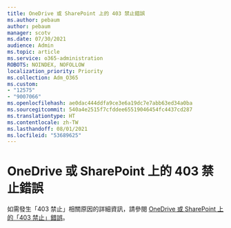 ```yaml
---
title: OneDrive 或 SharePoint 上的 403 禁止錯誤
ms.author: pebaum
author: pebaum
manager: scotv
ms.date: 07/30/2021
audience: Admin
ms.topic: article
ms.service: o365-administration
ROBOTS: NOINDEX, NOFOLLOW
localization_priority: Priority
ms.collection: Adm_O365
ms.custom:
- "12575"
- "9007066"
ms.openlocfilehash: ae0dac444ddfa9ce3e6a19dc7e7abb63ed34a0ba
ms.sourcegitcommit: 540a4e2515f7cfddee65519046454fc4437cd287
ms.translationtype: HT
ms.contentlocale: zh-TW
ms.lasthandoff: 08/01/2021
ms.locfileid: "53689625"
---
```

# <a name="403-forbidden-error-on-onedrive-or-sharepoint"></a>OneDrive 或 SharePoint 上的 403 禁止錯誤

如需發生「403 禁止」相關原因的詳細資訊，請參閱 [OneDrive 或 SharePoint 上的「403 禁止」錯誤](/sharepoint/troubleshoot/sharing-and-permissions/error-403-forbidden)。